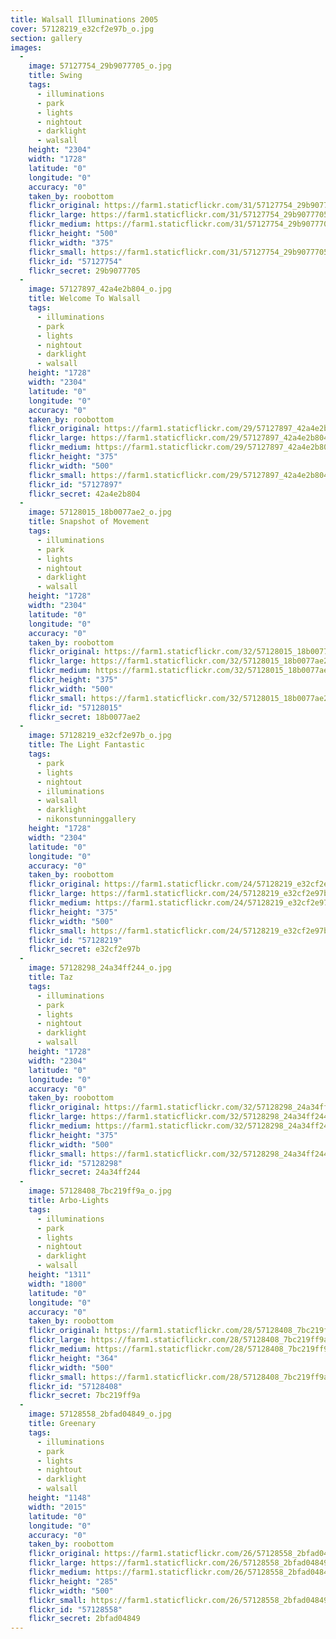 ```yaml
---
title: Walsall Illuminations 2005
cover: 57128219_e32cf2e97b_o.jpg
section: gallery
images:
  - 
    image: 57127754_29b9077705_o.jpg
    title: Swing
    tags:
      - illuminations
      - park
      - lights
      - nightout
      - darklight
      - walsall
    height: "2304"
    width: "1728"
    latitude: "0"
    longitude: "0"
    accuracy: "0"
    taken_by: roobottom
    flickr_original: https://farm1.staticflickr.com/31/57127754_29b9077705_o.jpg
    flickr_large: https://farm1.staticflickr.com/31/57127754_29b9077705_b.jpg
    flickr_medium: https://farm1.staticflickr.com/31/57127754_29b9077705.jpg
    flickr_height: "500"
    flickr_width: "375"
    flickr_small: https://farm1.staticflickr.com/31/57127754_29b9077705_m.jpg
    flickr_id: "57127754"
    flickr_secret: 29b9077705
  - 
    image: 57127897_42a4e2b804_o.jpg
    title: Welcome To Walsall
    tags:
      - illuminations
      - park
      - lights
      - nightout
      - darklight
      - walsall
    height: "1728"
    width: "2304"
    latitude: "0"
    longitude: "0"
    accuracy: "0"
    taken_by: roobottom
    flickr_original: https://farm1.staticflickr.com/29/57127897_42a4e2b804_o.jpg
    flickr_large: https://farm1.staticflickr.com/29/57127897_42a4e2b804_b.jpg
    flickr_medium: https://farm1.staticflickr.com/29/57127897_42a4e2b804.jpg
    flickr_height: "375"
    flickr_width: "500"
    flickr_small: https://farm1.staticflickr.com/29/57127897_42a4e2b804_m.jpg
    flickr_id: "57127897"
    flickr_secret: 42a4e2b804
  - 
    image: 57128015_18b0077ae2_o.jpg
    title: Snapshot of Movement
    tags:
      - illuminations
      - park
      - lights
      - nightout
      - darklight
      - walsall
    height: "1728"
    width: "2304"
    latitude: "0"
    longitude: "0"
    accuracy: "0"
    taken_by: roobottom
    flickr_original: https://farm1.staticflickr.com/32/57128015_18b0077ae2_o.jpg
    flickr_large: https://farm1.staticflickr.com/32/57128015_18b0077ae2_b.jpg
    flickr_medium: https://farm1.staticflickr.com/32/57128015_18b0077ae2.jpg
    flickr_height: "375"
    flickr_width: "500"
    flickr_small: https://farm1.staticflickr.com/32/57128015_18b0077ae2_m.jpg
    flickr_id: "57128015"
    flickr_secret: 18b0077ae2
  - 
    image: 57128219_e32cf2e97b_o.jpg
    title: The Light Fantastic
    tags:
      - park
      - lights
      - nightout
      - illuminations
      - walsall
      - darklight
      - nikonstunninggallery
    height: "1728"
    width: "2304"
    latitude: "0"
    longitude: "0"
    accuracy: "0"
    taken_by: roobottom
    flickr_original: https://farm1.staticflickr.com/24/57128219_e32cf2e97b_o.jpg
    flickr_large: https://farm1.staticflickr.com/24/57128219_e32cf2e97b_b.jpg
    flickr_medium: https://farm1.staticflickr.com/24/57128219_e32cf2e97b.jpg
    flickr_height: "375"
    flickr_width: "500"
    flickr_small: https://farm1.staticflickr.com/24/57128219_e32cf2e97b_m.jpg
    flickr_id: "57128219"
    flickr_secret: e32cf2e97b
  - 
    image: 57128298_24a34ff244_o.jpg
    title: Taz
    tags:
      - illuminations
      - park
      - lights
      - nightout
      - darklight
      - walsall
    height: "1728"
    width: "2304"
    latitude: "0"
    longitude: "0"
    accuracy: "0"
    taken_by: roobottom
    flickr_original: https://farm1.staticflickr.com/32/57128298_24a34ff244_o.jpg
    flickr_large: https://farm1.staticflickr.com/32/57128298_24a34ff244_b.jpg
    flickr_medium: https://farm1.staticflickr.com/32/57128298_24a34ff244.jpg
    flickr_height: "375"
    flickr_width: "500"
    flickr_small: https://farm1.staticflickr.com/32/57128298_24a34ff244_m.jpg
    flickr_id: "57128298"
    flickr_secret: 24a34ff244
  - 
    image: 57128408_7bc219ff9a_o.jpg
    title: Arbo-Lights
    tags:
      - illuminations
      - park
      - lights
      - nightout
      - darklight
      - walsall
    height: "1311"
    width: "1800"
    latitude: "0"
    longitude: "0"
    accuracy: "0"
    taken_by: roobottom
    flickr_original: https://farm1.staticflickr.com/28/57128408_7bc219ff9a_o.jpg
    flickr_large: https://farm1.staticflickr.com/28/57128408_7bc219ff9a_b.jpg
    flickr_medium: https://farm1.staticflickr.com/28/57128408_7bc219ff9a.jpg
    flickr_height: "364"
    flickr_width: "500"
    flickr_small: https://farm1.staticflickr.com/28/57128408_7bc219ff9a_m.jpg
    flickr_id: "57128408"
    flickr_secret: 7bc219ff9a
  - 
    image: 57128558_2bfad04849_o.jpg
    title: Greenary
    tags:
      - illuminations
      - park
      - lights
      - nightout
      - darklight
      - walsall
    height: "1148"
    width: "2015"
    latitude: "0"
    longitude: "0"
    accuracy: "0"
    taken_by: roobottom
    flickr_original: https://farm1.staticflickr.com/26/57128558_2bfad04849_o.jpg
    flickr_large: https://farm1.staticflickr.com/26/57128558_2bfad04849_b.jpg
    flickr_medium: https://farm1.staticflickr.com/26/57128558_2bfad04849.jpg
    flickr_height: "285"
    flickr_width: "500"
    flickr_small: https://farm1.staticflickr.com/26/57128558_2bfad04849_m.jpg
    flickr_id: "57128558"
    flickr_secret: 2bfad04849
---
```

